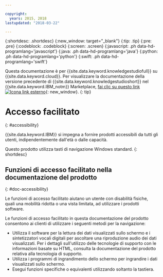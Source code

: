 ```yaml
---

copyright:
  years: 2015, 2018
lastupdated: "2018-03-22"

---
```


{:shortdesc: .shortdesc}
{:new_window: target="_blank"}
{:tip: .tip}
{:pre: .pre}
{:codeblock: .codeblock}
{:screen: .screen}
{:javascript: .ph data-hd-programlang='javascript'}
{:java: .ph data-hd-programlang='java'}
{:python: .ph data-hd-programlang='python'}
{:swift: .ph data-hd-programlang='swift'}

Questa documentazione è per {{site.data.keyword.knowledgestudiofull}} su {{site.data.keyword.cloud}}. Per visualizzare la documentazione della versione precedente di {{site.data.keyword.knowledgestudioshort}} nel {{site.data.keyword.IBM_notm}} Marketplace, [fai clic su questo link ![Icona link esterno](../../icons/launch-glyph.svg "Icona link esterno")](https://{DomainName}/docs/services/knowledge-studio/accessibility.html){: new_window}.
{: tip}

# Accesso facilitato 
{: #accessibility}

{{site.data.keyword.IBM}} si impegna a fornire prodotti accessibili da tutti gli utenti, indipendentemente dall'età o dalle capacità.

Questo prodotto utilizza tasti di navigazione Windows standard.
{: shortdesc}

## Funzioni di accesso facilitato nella documentazione del prodotto
{: #doc-accessibility}

Le funzioni di accesso facilitato aiutano un utente con disabilità fisiche, quali una mobilità ridotta o una vista limitata, ad utilizzare i prodotti software.

Le funzioni di accesso facilitato in questa documentazione del prodotto consentono ai clienti di utilizzare i seguenti metodi per la navigazione: 

- Utilizza il software per la lettura dei dati visualizzati sullo schermo e i sintetizzatori vocali digitali per ascoltare una riproduzione audio dei dati visualizzati. Per i dettagli sull'utilizzo delle tecnologie di supporto con le informazioni basate su HTML, consulta la documentazione del prodotto relativa alla tecnologia di supporto. 
- Utilizza i programmi di ingrandimento dello schermo per ingrandire i dati visualizzati sullo schermo.
- Esegui funzioni specifiche o equivalenti utilizzando soltanto la tastiera.
